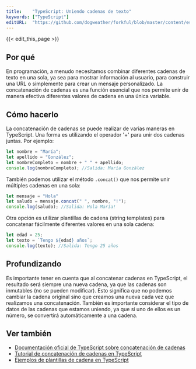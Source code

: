 ```yaml
---
title:    "TypeScript: Uniendo cadenas de texto"
keywords: ["TypeScript"]
editURL:  "https://github.com/dogweather/forkful/blob/master/content/es/typescript/concatenating-strings.md"
---
```


{{< edit_this_page >}}

## Por qué

En programación, a menudo necesitamos combinar diferentes cadenas de texto en una sola, ya sea para mostrar información al usuario, para construir una URL o simplemente para crear un mensaje personalizado. La concatenación de cadenas es una función esencial que nos permite unir de manera efectiva diferentes valores de cadena en una única variable. 

## Cómo hacerlo

La concatenación de cadenas se puede realizar de varias maneras en TypeScript. Una forma es utilizando el operador '+' para unir dos cadenas juntas. Por ejemplo: 

```TypeScript
let nombre = "María";
let apellido = "González";
let nombreCompleto = nombre + " " + apellido;
console.log(nombreCompleto); //Salida: María González
```

También podemos utilizar el método `.concat()` que nos permite unir múltiples cadenas en una sola:

```TypeScript
let mensaje = "Hola" 
let saludo = mensaje.concat(" ", nombre, "!");
console.log(saludo); //Salida: Hola María!
```

Otra opción es utilizar plantillas de cadena (string templates) para concatenar fácilmente diferentes valores en una sola cadena:

```TypeScript
let edad = 25;
let texto = `Tengo ${edad} años`;
console.log(texto); //Salida: Tengo 25 años
```

## Profundizando

Es importante tener en cuenta que al concatenar cadenas en TypeScript, el resultado será siempre una nueva cadena, ya que las cadenas son inmutables (no se pueden modificar). Esto significa que no podemos cambiar la cadena original sino que creamos una nueva cada vez que realizamos una concatenación. También es importante considerar el tipo de datos de las cadenas que estamos uniendo, ya que si uno de ellos es un número, se convertirá automáticamente a una cadena.

## Ver también

- [Documentación oficial de TypeScript sobre concatenación de cadenas](https://www.typescriptlang.org/docs/handbook/strings.html#string-concatenation)
- [Tutorial de concatenación de cadenas en TypeScript](https://riptutorial.com/es/typescript/example/8060/concatenando-cadenas)
- [Ejemplos de plantillas de cadena en TypeScript](https://www.tutorialsteacher.com/typescript/typescript-string-template)